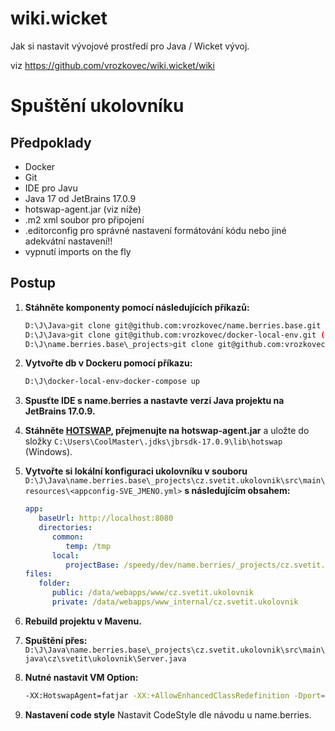 # wiki.wicket
Jak si nastavit vývojové prostředí pro Java / Wicket vývoj.

viz https://github.com/vrozkovec/wiki.wicket/wiki

# Spuštění ukolovníku

## Předpoklady
- Docker
- Git
- IDE pro Javu
- Java 17 od JetBrains 17.0.9
- hotswap-agent.jar (viz níže)
- .m2 xml soubor pro připojení
- .editorconfig pro správné nastavení formátování kódu nebo jiné adekvátní nastavení!!
- vypnutí imports on the fly

## Postup

1. **Stáhněte komponenty pomocí následujících příkazů:**

    ```bash
    D:\J\Java>git clone git@github.com:vrozkovec/name.berries.base.git
    D:\J\Java>git clone git@github.com:vrozkovec/docker-local-env.git (plus přepnout se do větve minimal_template)
    D:\J\name.berries.base\_projects>git clone git@github.com:vrozkovec/cz.svetit.ukolovnik.git
    ```

2. **Vytvořte db v Dockeru pomocí příkazu:**

    ```bash
    D:\J\docker-local-env>docker-compose up
    ```

3. **Spusťte IDE s name.berries a nastavte verzi Java projektu na JetBrains 17.0.9.**

4. **Stáhněte [HOTSWAP](https://github.com/HotswapProjects/HotswapAgent/releases/download/1.4.2-SNAPSHOT/hotswap-agent-1.4.2-SNAPSHOT.jar), přejmenujte na hotswap-agent.jar** a uložte do složky `C:\Users\CoolMaster\.jdks\jbrsdk-17.0.9\lib\hotswap` (Windows).

5. **Vytvořte si lokální konfiguraci ukolovníku v souboru** `D:\J\Java\name.berries.base\_projects\cz.svetit.ukolovnik\src\main\resources\<appconfig-SVE_JMENO.yml>` **s následujícím obsahem:**

    ```yaml
    app:
       baseUrl: http://localhost:8080
       directories:
          common:
             temp: /tmp
          local:
             projectBase: /speedy/dev/name.berries/_projects/cz.svetit.ukolovnik (ZDE NASTAVIT CESTU K PROJEKTU)
    files:
       folder:
          public: /data/webapps/www/cz.svetit.ukolovnik
          private: /data/webapps/www_internal/cz.svetit.ukolovnik
    ```

6. **Rebuild projektu v Mavenu.**

7. **Spuštění přes:** `D:\J\Java\name.berries.base\_projects\cz.svetit.ukolovnik\src\main\java\cz\svetit\ukolovnik\Server.java`

8. **Nutné nastavit VM Option:**
   ```bash
   -XX:HotswapAgent=fatjar -XX:+AllowEnhancedClassRedefinition -Dport=8080 -DgitBranch=master -Dlocal=yeah -Dprofile=vas_profil -Ddatabase=cz_svetit_ukolovnik

9. **Nastavení code style**
    Nastavit CodeStyle dle návodu u name.berries.

